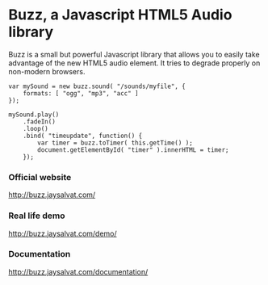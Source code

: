 # Buzz, a Javascript HTML5 Audio library

Buzz is a small but powerful Javascript library that allows you to easily take advantage of the new HTML5 audio element. It tries to degrade properly on non-modern browsers.

    var mySound = new buzz.sound( "/sounds/myfile", {
        formats: [ "ogg", "mp3", "acc" ]
    });
	
    mySound.play()
        .fadeIn()
        .loop()
        .bind( "timeupdate", function() {
            var timer = buzz.toTimer( this.getTime() );
            document.getElementById( "timer" ).innerHTML = timer;
        });

### Official website
http://buzz.jaysalvat.com/

### Real life demo
http://buzz.jaysalvat.com/demo/

### Documentation
http://buzz.jaysalvat.com/documentation/